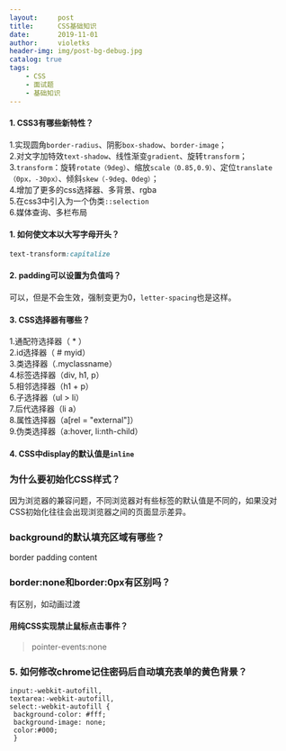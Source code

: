 ```yaml
---
layout:     post
title:      CSS基础知识
date:       2019-11-01
author:     violetks
header-img: img/post-bg-debug.jpg
catalog: true
tags:
    - CSS
    - 面试题
    - 基础知识
---
```


#### 1. CSS3有哪些新特性？
1.实现圆角`border-radius`、阴影`box-shadow`、`border-image`；<br>
2.对文字加特效`text-shadow`、线性渐变`gradient`、旋转`transform`；<br>
3.`transform`：旋转`rotate（9deg）`、缩放`scale（0.85,0.9）`、定位`translate（0px，-30px）`、倾斜`skew（-9deg、0deg）`；<br>
4.增加了更多的css选择器、多背景、rgba<br>
5.在css3中引入为一个伪类`::selection`<br>
6.媒体查询、多栏布局<br>

#### 1. 如何使文本以大写字母开头？
```css
text-transform:capitalize
```

#### 2. padding可以设置为负值吗？
可以，但是不会生效，强制变更为0，`letter-spacing`也是这样。

#### 3. CSS选择器有哪些？
1.通配符选择器（ * ）<br>
2.id选择器（ # myid）<br>
3.类选择器（.myclassname）<br>
4.标签选择器（div, h1, p）<br>
5.相邻选择器（h1 + p）<br>
6.子选择器（ul > li）<br>
7.后代选择器（li a）<br>
8.属性选择器（a[rel = "external"]）<br>
9.伪类选择器（a:hover, li:nth-child）<br>

#### 4. CSS中display的默认值是`inline`

### 为什么要初始化CSS样式？

因为浏览器的兼容问题，不同浏览器对有些标签的默认值是不同的，如果没对CSS初始化往往会出现浏览器之间的页面显示差异。

### background的默认填充区域有哪些？

border padding content

### border:none和border:0px有区别吗？

有区别，如动画过渡

#### 用纯CSS实现禁止鼠标点击事件？
> pointer-events:none

### 5. 如何修改chrome记住密码后自动填充表单的黄色背景？

```
input:-webkit-autofill, 
textarea:-webkit-autofill, 
select:-webkit-autofill {
 background-color: #fff; 
 background-image: none;
 color:#000;
 }
```